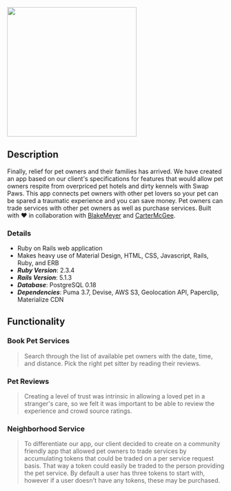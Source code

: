 <img src="https://github.com/markjnkim/swappaws/blob/master/app/assets/images/swap_paws_logo.png" width="300" />

## Description
Finally, relief for pet owners and their families has arrived.  We have created an app based on our client's specifications for  features that would allow pet owners respite from overpriced pet hotels and dirty kennels with Swap Paws.  This app connects pet owners with other pet lovers so your pet can be spared a traumatic experience and you can save money.  Pet owners can trade services with other pet owners as well as purchase services. Built with :heart: in collaboration with [BlakeMeyer](https://github.com/blakeynwa) and [CarterMcGee](https://github.com/carterm912).

### Details
* Ruby on Rails web application
* Makes heavy use of Material Design, HTML, CSS, Javascript, Rails, Ruby, and ERB
* ___Ruby Version___: 2.3.4
* ___Rails Version___: 5.1.3
* ___Database___: PostgreSQL 0.18
* ___Dependencies___: Puma 3.7, Devise, AWS S3, Geolocation API, Paperclip, Materialize CDN

## Functionality

### Book Pet Services 

> Search through the list of available pet owners with the date, time, and distance.  Pick the right pet sitter by reading their reviews. 


### Pet Reviews
> Creating a level of trust was intrinsic in allowing a loved pet in a stranger's care, so we felt it was important to be able to review the experience and crowd source ratings.  

### Neighborhood Service
> To differentiate our app, our client decided to create on a community friendly app that allowed pet owners to trade services by accumulating tokens that could be traded on a per service request basis.  That way a token could easily be traded to the person providing the pet service.   By default a user has three tokens to start with, however if a user doesn't have any tokens, these may be purchased. 


